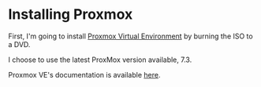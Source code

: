 # Installing Proxmox
First, I'm going to install [Proxmox Virtual Environment](https://www.proxmox.com/en/proxmox-ve) by burning the ISO to a DVD.

I choose to use the latest ProxMox version available, 7.3.

Proxmox VE's documentation is available [here](https://www.proxmox.com/en/downloads/category/documentation-pve).


